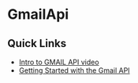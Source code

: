 # GmailApi

## Quick Links

 * [Intro to GMAIL API video](https://www.youtube.com/watch?v=UhdiQmS3kDs)
 * [Getting Started with the Gmail API](https://developers.google.com/gmail/api/?utm_source=gdev-yt&utm_medium=video&utm_term=gmail&utm_content=19&utm_campaign=io-14)
